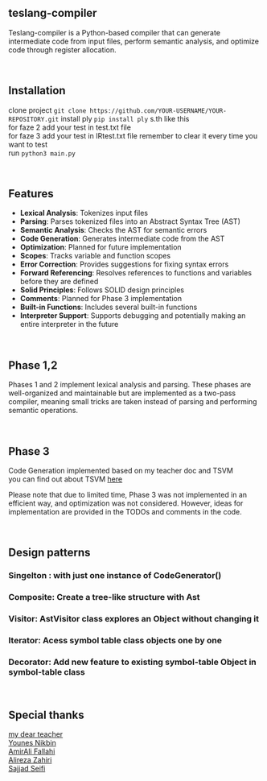 ## teslang-compiler
Teslang-compiler is a Python-based compiler that can generate intermediate code from input files, perform semantic analysis, and optimize code through register allocation.      

<br> 

## Installation     
clone project ```git clone https://github.com/YOUR-USERNAME/YOUR-REPOSITORY.git```
install ply ```pip install ply``` s.th like this    
for faze 2 add your test in test.txt file      
for faze 3 add your test in IRtest.txt file remember to clear it every time you want to test     
run ```python3 main.py```      


<br> 
     

## Features   

- **Lexical Analysis**: Tokenizes input files
- **Parsing**: Parses tokenized files into an Abstract Syntax Tree (AST)
- **Semantic Analysis**: Checks the AST for semantic errors
- **Code Generation**: Generates intermediate code from the AST
- **Optimization**: Planned for future implementation
- **Scopes**: Tracks variable and function scopes
- **Error Correction**: Provides suggestions for fixing syntax errors
- **Forward Referencing**: Resolves references to functions and variables before they are defined
- **Solid Principles**: Follows SOLID design principles
- **Comments**: Planned for Phase 3 implementation
- **Built-in Functions**: Includes several built-in functions
- **Interpreter Support**: Supports debugging and potentially making an entire interpreter in the future

<br>    

## Phase 1,2
Phases 1 and 2 implement lexical analysis and parsing. These phases are well-organized and maintainable but are implemented as a two-pass compiler, meaning small tricks are taken instead of parsing and performing semantic operations.      

<br>    

## Phase 3        

Code Generation implemented based on my teacher doc and TSVM           
you can find out about TSVM [here](https://github.com/aligrudi/tsvm/tree/master)     
 
Please note that due to limited time, Phase 3 was not implemented in an efficient way, and optimization was not considered. However, ideas for implementation are provided in the TODOs and comments in the code.



<br> 


## Design patterns           
### **Singelton**  : with just one instance of CodeGenerator()              
### **Composite**: Create a tree-like structure with Ast                     
### **Visitor**: AstVisitor class explores an Object without changing it            
### **Iterator**: Acess symbol table class objects one by one           
### **Decorator**: Add new feature to existing symbol-table Object in symbol-table class              

<br>   


## Special thanks     
[my dear teacher](https://github.com/aligrudi)    
[Younes Nikbin](https://github.com/younes-nb)     
[AmirAli Fallahi](https://github.com/amoorali)     
[Alireza Zahiri](https://github.com/alirezazahiri)    
[Sajjad Seifi](https://github.com/sajjadseifihttps://github.com/sajjadseifi)     

<br> 






